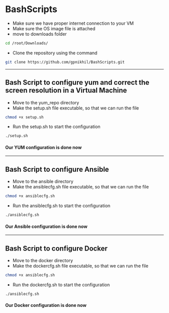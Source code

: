 # BashScripts
- Make sure we have proper internet connection to your VM
- Make sure the OS image file is attached 
- move to downloads folder 
```bash
cd /root/Downloads/
```
- Clone the repository using the command
```bash
git clone https://github.com/gpnikhil/BashScripts.git
```
---
## Bash Script to configure yum and correct the screen resolution in a Virtual Machine
- Move to the yum_repo directory 
- Make the setup.sh file executable, so that we can run the file
```bash
chmod +x setup.sh
```
- Run the setup.sh to start the configuration
```bash
./setup.sh
```
#### Our YUM configuration is done now
---
## Bash Script to configure Ansible
- Move to the ansible directory
- Make the ansiblecfg.sh file executable, so that we can run the file
```bash
chmod +x ansiblecfg.sh
```
- Run the ansiblecfg.sh to start the configuration
```bash
./ansiblecfg.sh
```
#### Our Ansible configuration is done now
---
## Bash Script to configure Docker
- Move to the docker directory
- Make the dockercfg.sh file executable, so that we can run the file
```bash
chmod +x ansiblecfg.sh
```
- Run the dockercfg.sh to start the configuration
```bash
./ansiblecfg.sh
```
#### Our Docker configuration is done now
